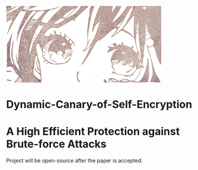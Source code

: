 
![](logo.png)
# Dynamic-Canary-of-Self-Encryption
A High Efficient Protection against Brute-force Attacks
===========
Project will be open-source after the paper is accepted.
